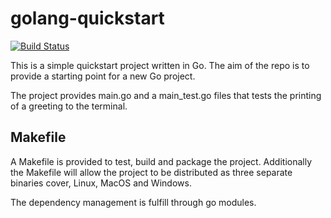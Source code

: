 # golang-quickstart
[![Build Status](https://travis-ci.org/trentrosenbaum/golang-quickstart.svg?branch=introduce-travis-ci)](https://travis-ci.org/trentrosenbaum/golang-quickstart)

This is a simple quickstart project written in Go.  The aim of the repo is to provide a starting point for a new Go project.

The project provides main.go and a main_test.go files that tests the printing of a greeting to the terminal.

## Makefile

A Makefile is provided to test, build and package the project.  Additionally the Makefile will allow the project to 
be distributed as three separate binaries cover, Linux, MacOS and Windows.

The dependency management is fulfill through go modules.
